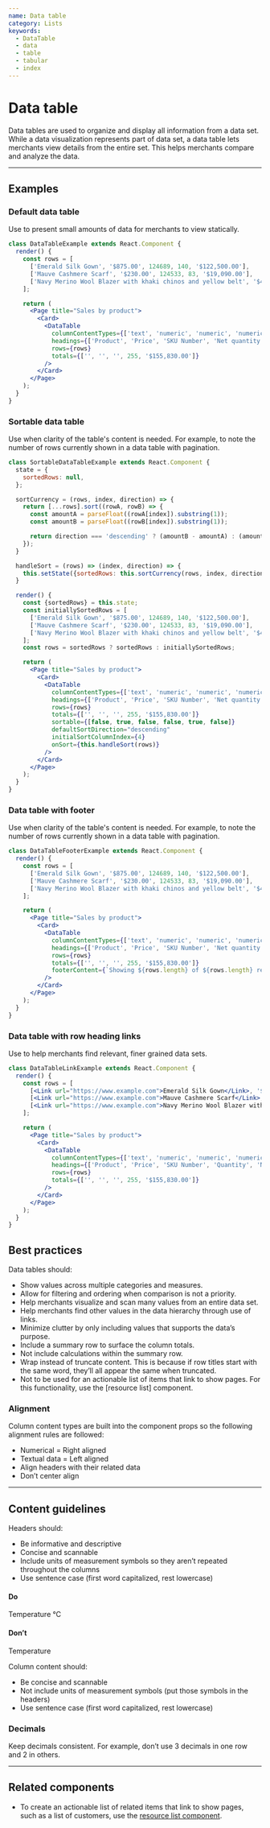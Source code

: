 ```yaml
---
name: Data table
category: Lists
keywords:
  - DataTable
  - data
  - table
  - tabular
  - index
---
```


# Data table

Data tables are used to organize and display all information from a data set. While a data visualization represents part of data set, a data table lets merchants view details from the entire set. This helps merchants compare and analyze the data.

---

## Examples

### Default data table

Use to present small amounts of data for merchants to view statically.

```jsx
class DataTableExample extends React.Component {
  render() {
    const rows = [
      ['Emerald Silk Gown', '$875.00', 124689, 140, '$122,500.00'],
      ['Mauve Cashmere Scarf', '$230.00', 124533, 83, '$19,090.00'],
      ['Navy Merino Wool Blazer with khaki chinos and yellow belt', '$445.00', 124518, 32, '$14,240.00'],
    ];

    return (
      <Page title="Sales by product">
        <Card>
          <DataTable
            columnContentTypes={['text', 'numeric', 'numeric', 'numeric', 'numeric']}
            headings={['Product', 'Price', 'SKU Number', 'Net quantity', 'Net sales']}
            rows={rows}
            totals={['', '', '', 255, '$155,830.00']}
          />
        </Card>
      </Page>
    );
  }
}
```

### Sortable data table

Use when clarity of the table's content is needed. For example, to note the number of rows currently shown in a data table with pagination.

```jsx
class SortableDataTableExample extends React.Component {
  state = {
    sortedRows: null,
  };

  sortCurrency = (rows, index, direction) => {
    return [...rows].sort((rowA, rowB) => {
      const amountA = parseFloat((rowA[index]).substring(1));
      const amountB = parseFloat((rowB[index]).substring(1));

      return direction === 'descending' ? (amountB - amountA) : (amountA - amountB);
    });
  }

  handleSort = (rows) => (index, direction) => {
    this.setState({sortedRows: this.sortCurrency(rows, index, direction)});
  }

  render() {
    const {sortedRows} = this.state;
    const initiallySortedRows = [
      ['Emerald Silk Gown', '$875.00', 124689, 140, '$122,500.00'],
      ['Mauve Cashmere Scarf', '$230.00', 124533, 83, '$19,090.00'],
      ['Navy Merino Wool Blazer with khaki chinos and yellow belt', '$445.00', 124518, 32, '$14,240.00'],
    ];
    const rows = sortedRows ? sortedRows : initiallySortedRows;

    return (
      <Page title="Sales by product">
        <Card>
          <DataTable
            columnContentTypes={['text', 'numeric', 'numeric', 'numeric', 'numeric']}
            headings={['Product', 'Price', 'SKU Number', 'Net quantity', 'Net sales']}
            rows={rows}
            totals={['', '', '', 255, '$155,830.00']}
            sortable={[false, true, false, false, true, false]}
            defaultSortDirection="descending"
            initialSortColumnIndex={4}
            onSort={this.handleSort(rows)}
          />
        </Card>
      </Page>
    );
  }
}
```

### Data table with footer

Use when clarity of the table's content is needed. For example, to note the number of rows currently shown in a data table with pagination.

```jsx
class DataTableFooterExample extends React.Component {
  render() {
    const rows = [
      ['Emerald Silk Gown', '$875.00', 124689, 140, '$122,500.00'],
      ['Mauve Cashmere Scarf', '$230.00', 124533, 83, '$19,090.00'],
      ['Navy Merino Wool Blazer with khaki chinos and yellow belt', '$445.00', 124518, 32, '$14,240.00'],
    ];

    return (
      <Page title="Sales by product">
        <Card>
          <DataTable
            columnContentTypes={['text', 'numeric', 'numeric', 'numeric', 'numeric']}
            headings={['Product', 'Price', 'SKU Number', 'Net quantity', 'Net sales']}
            rows={rows}
            totals={['', '', '', 255, '$155,830.00']}
            footerContent={`Showing ${rows.length} of ${rows.length} results`}
          />
        </Card>
      </Page>
    );
  }
}
```

### Data table with row heading links

Use to help merchants find relevant, finer grained data sets.

```jsx
class DataTableLinkExample extends React.Component {
  render() {
    const rows = [
      [<Link url="https://www.example.com">Emerald Silk Gown</Link>, '$875.00', 124689, 140, '$122,500.00'],
      [<Link url="https://www.example.com">Mauve Cashmere Scarf</Link>, '$230.00', 124533, 83, '$19,090.00'],
      [<Link url="https://www.example.com">Navy Merino Wool Blazer with khaki chinos and yellow belt</Link>, '$445.00', 124518, 32, '$14,240.00'],
    ];

    return (
      <Page title="Sales by product">
        <Card>
          <DataTable
            columnContentTypes={['text', 'numeric', 'numeric', 'numeric', 'numeric']}
            headings={['Product', 'Price', 'SKU Number', 'Quantity', 'Net sales']}
            rows={rows}
            totals={['', '', '', 255, '$155,830.00']}
          />
        </Card>
      </Page>
    );
  }
}
```

## Best practices

Data tables should:

* Show values across multiple categories and measures.
* Allow for filtering and ordering when comparison is not a priority.
* Help merchants visualize and scan many values from an entire data set.
* Help merchants find other values in the data hierarchy through use of links.
* Minimize clutter by only including values that supports the data’s purpose.
* Include a summary row to surface the column totals.
* Not include calculations within the summary row.
* Wrap instead of truncate content. This is because if row titles start with the same word, they’ll all appear the same when truncated.
* Not to be used for an actionable list of items that link to show pages. For this functionality, use the [resource list] component.

### Alignment

Column content types are built into the component props so the following alignment rules are followed:

* Numerical = Right aligned
* Textual data = Left aligned
* Align headers with their related data
* Don’t center align

---

## Content guidelines

Headers should:
* Be informative and descriptive
* Concise and scannable
* Include units of measurement symbols so they aren’t repeated throughout the columns
* Use sentence case (first word capitalized, rest lowercase)

<!-- usagelist -->
#### Do
Temperature °C

#### Don’t
Temperature
<!-- end -->

Column content should:

* Be concise and scannable
* Not include units of measurement symbols (put those symbols in the headers)
* Use sentence case (first word capitalized, rest lowercase)

### Decimals

Keep decimals consistent. For example, don’t use 3 decimals in one row and 2 in others.

---
## Related components

- To create an actionable list of related items that link to show pages, such as a list of customers, use the [resource list component](/components/lists/resource-list).

